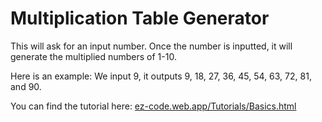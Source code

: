 # Multiplication Table Generator
This will ask for an input number. Once the number is inputted, it will generate the multiplied numbers of 1-10.

Here is an example: We input 9, it outputs 9, 18, 27, 36, 45, 54, 63, 72, 81, and 90.

You can find the tutorial here: [ez-code.web.app/Tutorials/Basics.html](https://ez-code.web.app/Tutorials/Basics.html)
